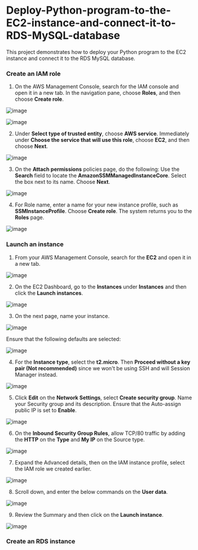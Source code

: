 # Deploy-Python-program-to-the-EC2-instance-and-connect-it-to-RDS-MySQL-database

This project demonstrates how to deploy your Python program to the EC2 instance and connect it to the RDS MySQL database. 

### Create an IAM role

1. On the AWS Management Console, search for the IAM console and open it in a new tab. In the navigation pane, choose **Roles**, and then choose **Create role**.

![image](https://github.com/ericksonaspa/Highly-Available-and-Scalable-Web-Application/assets/77118362/4f65edb4-5e95-46db-b4a8-dcde291c3069)

![image](https://github.com/ericksonaspa/Highly-Available-and-Scalable-Web-Application/assets/77118362/2b825fb9-0d02-4f94-8de4-3b8cb788bac2)

2. Under **Select type of trusted entity**, choose **AWS service**. Immediately under **Choose the service that will use this role**, choose **EC2**, and then choose **Next**.

![image](https://github.com/ericksonaspa/Highly-Available-and-Scalable-Web-Application/assets/77118362/6626e733-2e79-42f1-b54e-e291aac5f97f)

3. On the **Attach permissions** policies page, do the following: Use the **Search** field to locate the **AmazonSSMManagedInstanceCore**. Select the box next to its name. Choose **Next**.

![image](https://github.com/ericksonaspa/Highly-Available-and-Scalable-Web-Application/assets/77118362/86a70df9-3d71-4c53-9ba9-dca737e0438e)

4. For Role name, enter a name for your new instance profile, such as **SSMInstanceProfile**. Choose **Create role**. The system returns you to the **Roles** page. 

![image](https://github.com/ericksonaspa/Highly-Available-and-Scalable-Web-Application/assets/77118362/897bd207-1a10-4bd7-9cde-69f0a0239ff0)

### Launch an instance

1. From your AWS Management Console, search for the **EC2** and open it in a new tab.

![image](https://github.com/ericksonaspa/Deploy-Python-program-to-the-EC2-instance-and-connect-it-to-RDS-MySQL-database/assets/77118362/65ed5118-dad8-42ef-83e2-945913a0c5fc)

2. On the EC2 Dashboard, go to the **Instances** under **Instances** and then click the **Launch instances**. 

![image](https://github.com/ericksonaspa/Deploy-Python-program-to-the-EC2-instance-and-connect-it-to-RDS-MySQL-database/assets/77118362/dcd8f152-8764-44d1-8415-2c6345253255)

3. On the next page, name your instance. 

![image](https://github.com/ericksonaspa/Deploy-Python-program-to-the-EC2-instance-and-connect-it-to-RDS-MySQL-database/assets/77118362/aff73b81-961f-4540-b1d6-7aa5e997d0fd)

Ensure that the following defaults are selected: 

![image](https://github.com/ericksonaspa/Deploy-Python-program-to-the-EC2-instance-and-connect-it-to-RDS-MySQL-database/assets/77118362/75e46533-9ad7-45ab-ab01-c06145c121f9)

4. For the **Instance type**, select the **t2.micro**. Then **Proceed without a key pair (Not recommended)** since we won't be using SSH and will Session Manager instead. 

![image](https://github.com/ericksonaspa/Deploy-Python-program-to-the-EC2-instance-and-connect-it-to-RDS-MySQL-database/assets/77118362/aa907b95-bdeb-4c1d-8e4b-f7bb08dc9173)

5. Click **Edit** on the **Network Settings**, select **Create security group**. Name your Security group and its description. Ensure that the Auto-assign public IP is set to **Enable**. 

![image](https://github.com/ericksonaspa/Deploy-Python-program-to-the-EC2-instance-and-connect-it-to-RDS-MySQL-database/assets/77118362/08ebb0c2-6f65-434b-9801-1d22698fa492)

6. On the **Inbound Security Group Rules**, allow TCP/80 traffic by adding the **HTTP** on the **Type** and **My IP** on the Source type. 

![image](https://github.com/ericksonaspa/Deploy-Python-program-to-the-EC2-instance-and-connect-it-to-RDS-MySQL-database/assets/77118362/b400105a-e4a5-4ec6-8250-0b76d86b0e40)

7. Expand the Advanced details, then on the IAM instance profile, select the IAM role we created earlier. 

![image](https://github.com/ericksonaspa/Deploy-Python-program-to-the-EC2-instance-and-connect-it-to-RDS-MySQL-database/assets/77118362/c3a371ec-e09a-4a2b-a24f-af64fbe7b57e)

8. Scroll down, and enter the below commands on the **User data**. 

![image](https://github.com/ericksonaspa/Deploy-Python-program-to-the-EC2-instance-and-connect-it-to-RDS-MySQL-database/assets/77118362/5dbc8313-d07f-44ba-a48a-044ee3eec339)

9. Review the Summary and then click on the **Launch instance**. 

![image](https://github.com/ericksonaspa/Deploy-Python-program-to-the-EC2-instance-and-connect-it-to-RDS-MySQL-database/assets/77118362/186a33be-ae10-4270-86bb-809f55dd5ec1)

### Create an RDS instance









































































































































